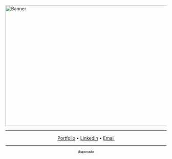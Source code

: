 <img width="1134" height="378" alt="Banner" src="https://github.com/user-attachments/assets/e88c4bde-e1d8-4490-8d23-e87b4f27c074" />

---

<p align="center">
  <a href="https://sereneprince.github.io/noahpn/" target="_blank">Portfolio</a> •
  <a href="https://www.linkedin.com/in/nparknguyen/" target="_blank">LinkedIn</a> •
  <a href="mailto:noahparknguyen@gmail.com">Email</a>
</p>

---

<p align="center">
  <sub><sup><em>Bapanada</em></sup></sub>
</p>
